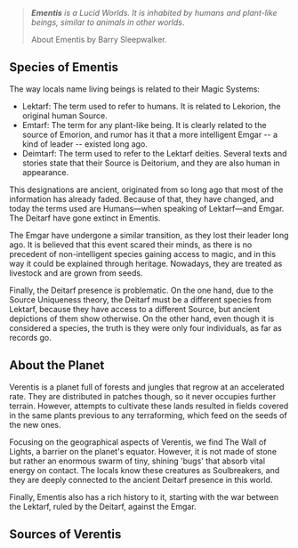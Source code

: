  
>***Ementis** is a Lucid Worlds. It is inhabited by humans and plant-like beings, similar to animals in other worlds*.
>
>About Ementis
>by Barry Sleepwalker.

## Species of Ementis
The way locals name living beings is related to their Magic Systems:
+ Lektarf: The term used to refer to humans. It is related to  Lekorion, the original human Source.
+ Emtarf: The term for any plant-like being. It is clearly related to the source of Emorion, and rumor has it that a more intelligent Emgar -- a kind of leader -- existed long ago.
+ Deimtarf: The term used to refer to the Lektarf deities. Several texts and stories state that their Source is Deitorium, and they are also human in appearance.

This designations are ancient, originated from so long ago that most of the information has already faded. Because of that, they have changed, and today the terms used are Humans—when speaking of Lektarf—and Emgar. The Deitarf have gone extinct in Ementis.

The Emgar have undergone a similar transition, as they lost their leader long ago. It is believed that this event scared their minds, as there is no precedent of non-intelligent species gaining access to magic, and in this way it could be explained through heritage. Nowadays, they are treated as livestock and are grown from seeds.

Finally, the Deitarf presence is problematic. On the one hand, due to the Source Uniqueness theory, the Deitarf must be a different species from Lektarf, because they have access to a different Source, but ancient depictions of them show otherwise. On the other hand, even though it is considered a species, the truth is they were only four individuals, as far as records go.

## About the Planet
Verentis is a planet full of forests and jungles that regrow at an accelerated rate. They are distributed in patches though, so it never occupies further terrain. However, attempts to cultivate these lands resulted in fields covered in the same plants previous to any terraforming, which feed on the seeds of the new ones. 

Focusing on the geographical aspects of Verentis, we find The Wall of Lights, a barrier on the planet's equator. However, it is not made of stone but rather an enormous swarm of tiny, shining 'bugs' that absorb vital energy on contact. The locals know these creatures as Soulbreakers, and they are deeply connected to the ancient Deitarf presence in this world.

Finally, Ementis also has a rich history to it, starting with the war between the Lektarf, ruled by the Deitarf, against the Emgar.

## Sources of Verentis
